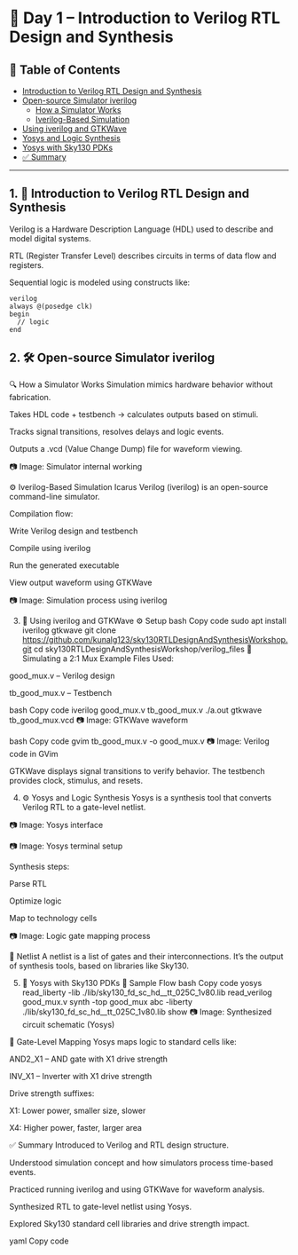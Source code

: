 # 📘 Day 1 – Introduction to Verilog RTL Design and Synthesis

## 📑 Table of Contents
- [Introduction to Verilog RTL Design and Synthesis](#1-🧠-introduction-to-verilog-rtl-design-and-synthesis)
- [Open-source Simulator iverilog](#2-🛠️-open-source-simulator-iverilog)
  - [How a Simulator Works](#🔍-how-a-simulator-works)
  - [Iverilog-Based Simulation](#⚙️-iverilog-based-simulation)
- [Using iverilog and GTKWave](#3-🧪-using-iverilog-and-gtkwave)
- [Yosys and Logic Synthesis](#4-⚙️-yosys-and-logic-synthesis)
- [Yosys with Sky130 PDKs](#5-🧪-yosys-with-sky130-pdks)
- [✅ Summary](#✅-summary)

---

## 1. 🧠 Introduction to Verilog RTL Design and Synthesis

Verilog is a Hardware Description Language (HDL) used to describe and model digital systems.

RTL (Register Transfer Level) describes circuits in terms of data flow and registers.

Sequential logic is modeled using constructs like:

```shell
verilog
always @(posedge clk)
begin
  // logic
end
```
## 2. 🛠️ Open-source Simulator iverilog
🔍 How a Simulator Works
Simulation mimics hardware behavior without fabrication.

Takes HDL code + testbench → calculates outputs based on stimuli.

Tracks signal transitions, resolves delays and logic events.

Outputs a .vcd (Value Change Dump) file for waveform viewing.

📷 Image: Simulator internal working

⚙️ Iverilog-Based Simulation
Icarus Verilog (iverilog) is an open-source command-line simulator.

Compilation flow:

Write Verilog design and testbench

Compile using iverilog

Run the generated executable

View output waveform using GTKWave

📷 Image: Simulation process using iverilog

3. 🧪 Using iverilog and GTKWave
⚙️ Setup
bash
Copy code
sudo apt install iverilog gtkwave
git clone https://github.com/kunalg123/sky130RTLDesignAndSynthesisWorkshop.git
cd sky130RTLDesignAndSynthesisWorkshop/verilog_files
🧩 Simulating a 2:1 Mux Example
Files Used:

good_mux.v – Verilog design

tb_good_mux.v – Testbench

bash
Copy code
iverilog good_mux.v tb_good_mux.v
./a.out
gtkwave tb_good_mux.vcd
📷 Image: GTKWave waveform

bash
Copy code
gvim tb_good_mux.v -o good_mux.v
📷 Image: Verilog code in GVim

GTKWave displays signal transitions to verify behavior.
The testbench provides clock, stimulus, and resets.

4. ⚙️ Yosys and Logic Synthesis
Yosys is a synthesis tool that converts Verilog RTL to a gate-level netlist.

📷 Image: Yosys interface

📷 Image: Yosys terminal setup

Synthesis steps:

Parse RTL

Optimize logic

Map to technology cells

📷 Image: Logic gate mapping process

🧱 Netlist
A netlist is a list of gates and their interconnections.
It’s the output of synthesis tools, based on libraries like Sky130.

5. 🧪 Yosys with Sky130 PDKs
🧰 Sample Flow
bash
Copy code
yosys
read_liberty -lib ./lib/sky130_fd_sc_hd__tt_025C_1v80.lib
read_verilog good_mux.v
synth -top good_mux
abc -liberty ./lib/sky130_fd_sc_hd__tt_025C_1v80.lib
show
📷 Image: Synthesized circuit schematic (Yosys)

🧠 Gate-Level Mapping
Yosys maps logic to standard cells like:

AND2_X1 – AND gate with X1 drive strength

INV_X1 – Inverter with X1 drive strength

Drive strength suffixes:

X1: Lower power, smaller size, slower

X4: Higher power, faster, larger area

✅ Summary
Introduced to Verilog and RTL design structure.

Understood simulation concept and how simulators process time-based events.

Practiced running iverilog and using GTKWave for waveform analysis.

Synthesized RTL to gate-level netlist using Yosys.

Explored Sky130 standard cell libraries and drive strength impact.

yaml
Copy code
